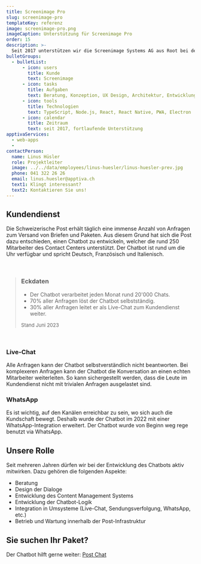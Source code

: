 ```yaml
---
title: Screenimage Pro
slug: screenimage-pro
templateKey: referenz
image: screenimage-pro.png
imageCaption: Unterstützung für Screenimage Pro
order: 15
description: >-
  Seit 2017 unterstützen wir die Screenimage Systems AG aus Root bei der Implementierung ihrer Digital Signage Software. Neben technischen Aspekten unterstützen wir auch im Coaching und in der Ausbildung der Screenimage Mitarbeiter.
bulletGroups:
  - bulletList:
      - icon: users
        title: Kunde
        text: Screenimage
      - icon: tasks
        title: Aufgaben
        text: Beratung, Konzeption, UX Design, Architektur, Entwicklung, Schulung und Ausbildung
      - icon: tools
        title: Technologien
        text: TypeScript, Node.js, React, React Native, PWA, Electron
      - icon: calendar
        title: Zeitraum
        text: seit 2017, fortlaufende Unterstützung
apptivaServices:
  - web-apps
  - 
contactPerson:
  name: Linus Hüsler
  role: Projektleiter
  image: ../../data/employees/linus-huesler/linus-huesler-prev.jpg
  phone: 041 322 26 26
  email: linus.huesler@apptiva.ch
  text1: Klingt interessant?
  text2: Kontaktieren Sie uns!
---
```


## Kundendienst

Die Schweizerische Post erhält täglich eine immense Anzahl von Anfragen zum Versand von Briefen und Paketen. Aus diesem Grund hat sich die Post dazu entschieden, einen Chatbot zu entwickeln, welcher die rund 250 Mitarbeiter des Contact Centers unterstützt. Der Chatbot ist rund um die Uhr verfügbar und spricht Deutsch, Französisch und Italienisch.

&nbsp;

> ### Eckdaten
>
> - Der Chatbot verarbeitet jeden Monat rund 20'000 Chats.
> - 70% aller Anfragen löst der Chatbot selbstständig.
> - 30% aller Anfragen leitet er als Live-Chat zum Kundendienst weiter.
>
> <p style="font-size:small">Stand Juni 2023</p>

&nbsp;

### Live-Chat

Alle Anfragen kann der Chatbot selbstverständlich nicht beantworten. Bei komplexeren Anfragen kann der Chatbot die Konversation an einen echten Mitarbeiter weiterleiten. So kann sichergestellt werden, dass die Leute im Kundendienst nicht mit trivialen Anfragen ausgelastet sind.

### WhatsApp

Es ist wichtig, auf den Kanälen erreichbar zu sein, wo sich auch die Kundschaft bewegt. Deshalb wurde der Chatbot im 2022 mit einer WhatsApp-Integration erweitert. Der Chatbot wurde von Beginn weg rege benutzt via WhatsApp.

## Unsere Rolle

Seit mehreren Jahren dürfen wir bei der Entwicklung des Chatbots aktiv mitwirken. Dazu gehören die folgenden Aspekte:

- Beratung
- Design der Dialoge
- Entwicklung des Content Management Systems
- Entwicklung der Chatbot-Logik
- Integration in Umsysteme (Live-Chat, Sendungsverfolgung, WhatsApp, etc.)
- Betrieb und Wartung innerhalb der Post-Infrastruktur

## Sie suchen Ihr Paket?

Der Chatbot hilft gerne weiter: [Post Chat](https://www.post.ch/de/hilfe-und-kontakt-v2)
